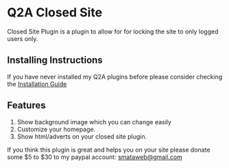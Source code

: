 # Q2A Closed Site
Closed Site Plugin is a plugin to allow for for locking the site to only logged users only.

## Installing Instructions
If you have never installed my Q2A plugins before please consider checking the [Installation Guide](https://github.com/JacksiroKe/q2a-closed-site/edit/master/INSTALLING.md)

## Features
1. Show background image which you can change easily
2. Customize your homepage.
3. Show html/adverts on your closed site plugin.

If you think this plugin is great and helps you on your site please donate some $5 to $30 to my paypal account: smataweb@gmail.com
